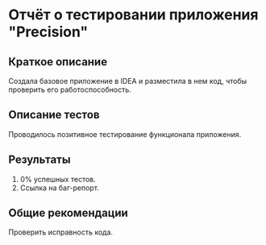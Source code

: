# Отчёт о тестировании приложения "Precision"

## Краткое описание

Создала базовое приложение в IDEA и разместила в нем код, чтобы проверить его работоспособность.

## Описание тестов

Проводилось позитивное тестирование функционала приложения.

## Результаты

1. 0% успешных тестов.
2. Ссылка на баг-репорт.

## Общие рекомендации

Проверить исправность кода.